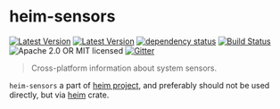 # heim-sensors

[![Latest Version](https://img.shields.io/crates/v/heim-sensors.svg)](https://crates.io/crates/heim-sensors)
[![Latest Version](https://docs.rs/heim-sensors/badge.svg)](https://docs.rs/heim-sensors)
[![dependency status](https://deps.rs/crate/heim-sensors/0.0.3/status.svg)](https://deps.rs/crate/heim-sensors/0.0.3)
[![Build Status](https://dev.azure.com/heim-rs/heim/_apis/build/status/heim-rs.heim?branchName=master)](https://dev.azure.com/heim-rs/heim/_build/latest?definitionId=1&branchName=master)
![Apache 2.0 OR MIT licensed](https://img.shields.io/badge/license-Apache2.0%2FMIT-blue.svg)
[![Gitter](https://badges.gitter.im/heim-rs/heim.svg)](https://gitter.im/heim-rs/heim)

> Cross-platform information about system sensors.

`heim-sensors` a part of [heim project](https://github.com/heim-rs),
and preferably should not be used directly,
but via [heim](https://crates.io/crates/heim) crate.
